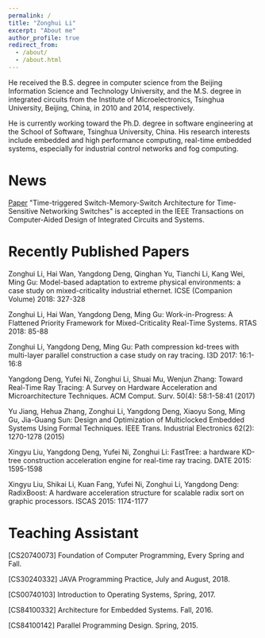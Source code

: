 ```yaml
---
permalink: /
title: "Zonghui Li"
excerpt: "About me"
author_profile: true
redirect_from: 
  - /about/
  - /about.html
---
```


He received the B.S. degree in computer science from the Beijing Information Science and Technology University, and the M.S. degree in integrated circuits from the Institute of Microelectronics, Tsinghua University, Beijing, China, in 2010 and 2014, respectively. 

He is currently working toward the Ph.D. degree in software engineering at the School of Software, Tsinghua University, China. His research interests include embedded and high performance computing, real-time embedded systems, especially for industrial control networks and fog computing.


News
======
[Paper](null) "Time-triggered Switch-Memory-Switch Architecture for Time-Sensitive Networking Switches" is accepted in the IEEE Transactions on Computer-Aided Design of Integrated Circuits and Systems.  


Recently Published Papers
======
Zonghui Li, Hai Wan, Yangdong Deng, Qinghan Yu, Tianchi Li, Kang Wei, Ming Gu:
Model-based adaptation to extreme physical environments: a case study on mixed-criticality industrial ethernet. ICSE (Companion Volume) 2018: 327-328

Zonghui Li, Hai Wan, Yangdong Deng, Ming Gu:
Work-in-Progress: A Flattened Priority Framework for Mixed-Criticality Real-Time Systems. RTAS 2018: 85-88

Zonghui Li, Yangdong Deng, Ming Gu:
Path compression kd-trees with multi-layer parallel construction a case study on ray tracing. I3D 2017: 16:1-16:8

Yangdong Deng, Yufei Ni, Zonghui Li, Shuai Mu, Wenjun Zhang:
Toward Real-Time Ray Tracing: A Survey on Hardware Acceleration and Microarchitecture Techniques. ACM Comput. Surv. 50(4): 58:1-58:41 (2017)

Yu Jiang, Hehua Zhang, Zonghui Li, Yangdong Deng, Xiaoyu Song, Ming Gu, Jia-Guang Sun:
Design and Optimization of Multiclocked Embedded Systems Using Formal Techniques. IEEE Trans. Industrial Electronics 62(2): 1270-1278 (2015)

Xingyu Liu, Yangdong Deng, Yufei Ni, Zonghui Li:
FastTree: a hardware KD-tree construction acceleration engine for real-time ray tracing. DATE 2015: 1595-1598

Xingyu Liu, Shikai Li, Kuan Fang, Yufei Ni, Zonghui Li, Yangdong Deng:
RadixBoost: A hardware acceleration structure for scalable radix sort on graphic processors. ISCAS 2015: 1174-1177


Teaching Assistant
======
[CS20740073] Foundation of Computer Programming, Every Spring and Fall.

[CS30240332] JAVA Programming Practice, July and August, 2018.

[CS00740103] Introduction to Operating Systems, Spring, 2017.

[CS84100332] Architecture for Embedded Systems. Fall, 2016.

[CS84100142] Parallel Programming Design. Spring, 2015.
